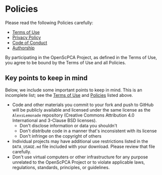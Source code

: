 # Policies

Please read the following Policies carefully:

- [Terms of Use](terms-of-use.md)
- [Privacy Policy](privacy-policy.md)
- [Code of Conduct](code-of-conduct.md)
- [Authorship](authorship.md)

By participating in the OpenScPCA Project, as defined in the Terms of Use, you agree to be bound by the Terms of Use and all Policies.

## Key points to keep in mind

Below, we include some important points to keep in mind.
This is an incomplete list; see the [Terms of Use](terms-of-use.md) and [Policies](#policies) listed above.

- Code and other materials you commit to your fork and push to GitHub will be publicly available and licensed under the same license as the `AlexsLemonade` repository (Creative Commons Attribution 4.0 International and 3-Clause BSD licenses). 
	- Don't disclose information or data you shouldn't 
	- Don't distribute code in a manner that's inconsistent with its license
	- Don't infringe on the copyright of others
- Individual projects may have additional use restrictions listed in the `DATA_USAGE.md` file included with your download. Please review that file carefully.
- Don't use virtual computers or other infrastructure for any purpose unrelated to the OpenScPCA Project or to violate applicable laws, regulations, standards, principles, or guidelines.
